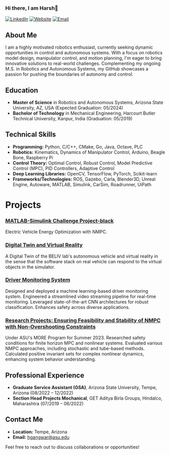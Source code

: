 ### Hi there, I am Harsh👋

[![LinkedIn](https://img.shields.io/badge/LinkedIn-hgang-blue)](https://www.linkedin.com/in/hgang/)
[![Website](https://img.shields.io/badge/Website-hgangwar.github.io-green)](https://hgangwar.github.io/#/)
[![Email](https://img.shields.io/badge/Email-hgangwar%40asu.edu-red)](mailto:hgangwar@asu.edu?subject=[GitHub]%20Source%20Han%20Sans)


## About Me
I am a highly motivated robotics enthusiast, currently seeking dynamic opportunities in control and autonomous systems. With a focus on robotics model design, manipulator control, and motion planning, I'm eager to bring innovative solutions to real-world challenges. Complementing my ongoing M.S. in Robotics and Autonomous Systems, my GitHub showcases a passion for pushing the boundaries of autonomy and control.

## Education
- **Master of Science** in Robotics and Autonomous Systems, Arizona State University, AZ, USA (Expected Graduation: 05/2024)
- **Bachelor of Technology** in Mechanical Engineering, Harcourt Butler Technical University, Kanpur, India (Graduation: 05/2019)


## Technical Skills
- **Programming:** Python, C/C++, CMake, Go, Java, Octave, PLC
- **Robotics:** Kinematics, Dynamics of Manipulator Control, Arduino, Beagle Bone, Raspberry Pi
- **Control Theory:** Optimal Control, Robust Control, Model Predictive Control (MPC), PID Controllers, Adaptive Control
- **Deep Learning Libraries:** OpenCV, TensorFlow, PyTorch, Scikit-learn
- **Frameworks/Technologies:** ROS, Gazebo, Carla, Blender3D, Unreal Engine, Autoware, MATLAB, Simulink, CarSim, Roadrunner, UiPath

# Projects #
### [MATLAB-Simulink Challenge Project-black](https://github.com/hgangwar/EV_MPC_main) ###
Electric Vehicle Energy Optimization with NMPC.

### [Digital Twin and Virtual Reality](https://drive.google.com/file/d/16if7GLftrRDi2676rtVdVzksr1iznG_5/view?usp=sharing) ###
A Digital Twin of the BELIV lab's autonomous vehicle and virtual reality in the sense that the software stack on real vehicle can respond to the virtual objects in the simulator.

### [Driver Monitoring System](https://github.com/hgangwar/Driver-Monitoring-System) ###
Designed and deployed a machine learning-based driver monitoring system. Engineered a streamlined video streaming pipeline for real-time monitoring. Leveraged state-of-the-art CNN architectures for robust classification. Enhances safety across diverse applications.

### [Research Projects: Ensuring Feasibility and Stability of NMPC with Non-Overshooting Constraints](https://github.com/hgangwar/Non-overshooting-MPC) ###
Under ASU's MORE Program for Summer 2023. Researched safety conditions for finite horizon MPC and nonlinear systems. Evaluated various NMPC approaches, including stochastic and tube-based methods. Calculated positive invariant sets for complex nonlinear dynamics, enhancing system behavior understanding.
 
## Professional Experience
- **Graduate Service Assistant (GSA)**, Arizona State University, Tempe, Arizona (08/2022 – 12/2022)
- **Section Head Projects Mechanical**, GET Aditya Birla Groups, Hindalco, Maharashtra (07/2019 – 06/2022)

## Contact Me
- **Location:** Tempe, Arizona
- **Email:** hgangwar@asu.edu

Feel free to reach out to discuss collaborations or opportunities!


<!--
**hgangwar/hgangwar** is a ✨ _special_ ✨ repository because its `README.md` (this file) appears on your GitHub profile.

Here are some ideas to get you started:

- 🔭 I’m currently working on ...
- 🌱 I’m currently learning ...
- 👯 I’m looking to collaborate on ...
- 🤔 I’m looking for help with ...
- 💬 Ask me about ...
- 📫 How to reach me: ...
- 😄 Pronouns: ...
- ⚡ Fun fact: ...
-->

